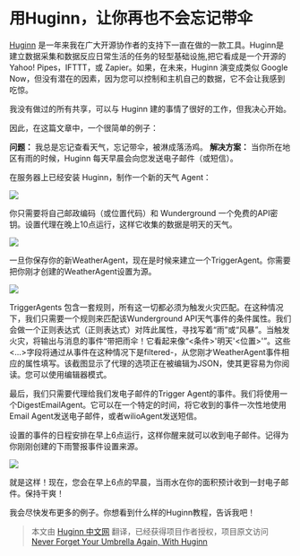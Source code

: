 # 用Huginn，让你再也不会忘记带伞


[Huginn](https://github.com/cantino/huginn) 是一年来我在广大开源协作者的支持下一直在做的一款工具。Huginn是建立数据采集和数据反应日常生活的任务的轻型基础设施,把它看成是一个开源的 Yahoo! Pipes，IFTTT，或 Zapier。如果，在未来，Huginn 演变成类似 Google Now，但没有潜在的因素，因为您可以控制​​和主机自己的数据，它不会让我感到吃惊。

我没有做过的所有共享，可以与 Huginn 建的事情了很好的工作，但我决心开始。

因此，在这篇文章中，一个很简单的例子：

**问题：** 我总是忘记查看天气，忘记带伞，被淋成落汤鸡。
**解决方案：** 当你所在地区有雨的时候，Huginn 每天早晨会向您发送电子邮件（或短信）。

在服务器上已经安装 Huginn，制作一个新的天气 Agent：

![](https://ws1.sinaimg.cn/large/70b88a6bjw1f602jxqdogj20of03edg2.jpg)

你只需要将自己邮政编码（或位置代码）和 Wunderground 一个免费的API密钥。设置代理在晚上10点运行，这样它收集的数据是明天的天气。

![](https://ws2.sinaimg.cn/large/70b88a6bjw1f602m5nr7aj21iq128124.jpg)

一旦你保存你的新WeatherAgent，现在是时候来建立一个TriggerAgent。你需要把你刚才创建的WeatherAgent设置为源。

![](http://ww2.sinaimg.cn/large/70b88a6bjw1f602n8393nj21hg14ggxj.jpg)

TriggerAgents 包含一套规则，所有这一切都必须为触发火灾匹配。在这种情况下，我们只需要一个规则来匹配该Wunderground API天气事件的条件属性。我们会做一个正则表达式（正则表达式）对阵此属性，寻找写着“雨”或“风暴”。当触发火灾，将输出与消息的事件“带把雨伞！它看起来像“<条件>'明天'<位置>'”。这些<...>字段将通过从事件在这种情况下是filtered-，从您刚才WeatherAgent事件相应的属性填写。该截图显示了代理的选项正在被编辑为JSON，使其更容易为你阅读。您可以使用编辑器模式。

最后，我们只需要代理给我们发电子邮件的Trigger Agent的事件。我们将使用一个DigestEmailAgent。它可以在一个特定的时间，将它收到的事件一次性地使用Email Agent发送电子邮件，或者wilioAgent发送短信。

设置的事件的日程安排在早上6点运行，这样你醒来就可以收到电子邮件。记得为你刚刚创建的下雨警报事件设置来源。

![](http://ww3.sinaimg.cn/large/70b88a6bjw1f602r69lalj21hu0ve0zs.jpg)

就是这样！现在，您会在早上6点的早晨，当雨水在你的面积预计收到一封电子邮件。保持干爽！

我会尽快发布更多的例子。你想看到什么样的Huginn教程，告诉我吧！


> 本文由 [Huginn 中文网](http://huginn.cn) 翻译，已经获得项目作者授权，项目原文访问 [Never Forget Your Umbrella Again, With Huginn](http://blog.andrewcantino.com/blog/2014/01/12/never-forget-your-umbrella-again-with-huginn)

